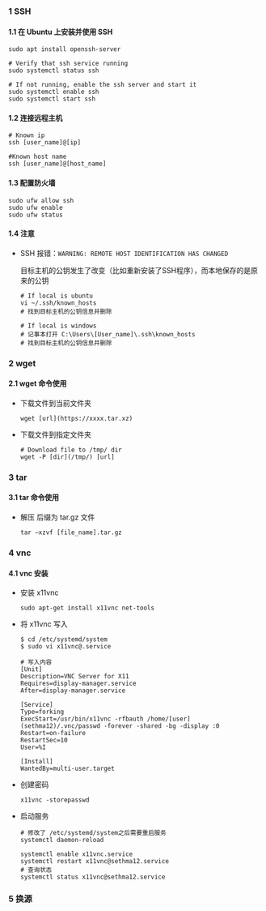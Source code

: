 ### 1 SSH

#### 1.1 在 Ubuntu 上安装并使用 SSH

```shell
sudo apt install openssh-server
```

```shell
# Verify that ssh service running
sudo systemctl status ssh

# If not running, enable the ssh server and start it 
sudo systemctl enable ssh
sudo systemctl start ssh
```

#### 1.2 连接远程主机

```shell
# Known ip
ssh [user_name]@[ip]

#Known host name
ssh [user_name]@[host_name]
```

#### 1.3 配置防火墙

```shell
sudo ufw allow ssh
sudo ufw enable
sudo ufw status
```

[how open or allow port 22 when using ufw on Ubuntu:]: https://www.cyberciti.biz/faq/ufw-allow-incoming-ssh-connections-from-a-specific-ip-address-subnet-on-ubuntu-debian/

#### 1.4 注意

* SSH 报错：`WARNING: REMOTE HOST IDENTIFICATION HAS CHANGED`

    目标主机的公钥发生了改变（比如重新安装了SSH程序），而本地保存的是原来的公钥

    ```shell
    # If local is ubuntu
    vi ~/.ssh/known_hosts
    # 找到目标主机的公钥信息并删除
    
    # If local is windows
    # 记事本打开 C:\Users\[User_name]\.ssh\known_hosts
    # 找到目标主机的公钥信息并删除
    ```

[Ubuntu Linux install OpenSSH server]: https://www.cyberciti.biz/faq/ubuntu-linux-install-openssh-server/



### 2 wget

#### 2.1 wget 命令使用

* 下载文件到当前文件夹

    ```shell
    wget [url](https://xxxx.tar.xz)
    ```

* 下载文件到指定文件夹

    ```shell
    # Download file to /tmp/ dir
    wget -P [dir](/tmp/) [url]
    ```



### 3 tar

#### 3.1 tar 命令使用

* 解压 后缀为 tar.gz 文件

    ```shell
    tar –xzvf [file_name].tar.gz
    ```



### 4 vnc 

#### 4.1 vnc 安装

* 安装 x11vnc 

    ```shell
    sudo apt-get install x11vnc net-tools
    ```

* 将 x11vnc 写入 

    ```shell
    $ cd /etc/systemd/system
    $ sudo vi x11vnc@.service
    
    # 写入内容
    [Unit]
    Description=VNC Server for X11
    Requires=display-manager.service
    After=display-manager.service
    
    [Service]
    Type=forking
    ExecStart=/usr/bin/x11vnc -rfbauth /home/[user](sethma12)/.vnc/passwd -forever -shared -bg -display :0
    Restart=on-failure
    RestartSec=10
    User=%I
    
    [Install]
    WantedBy=multi-user.target
    ```

* 创建密码

    ```shell
    x11vnc -storepasswd 
    ```

* 启动服务

    ```shell
    # 修改了 /etc/systemd/system之后需要重启服务
    systemctl daemon-reload
     
    systemctl enable x11vnc.service
    systemctl restart x11vnc@sethma12.service
    # 查询状态
    systemctl status x11vnc@sethma12.service
    ```

[🔗]: https://www.makeuseof.com/install-ubuntu-vnc-server-linux/
[🔗]: https://bbs.archlinux.org/viewtopic.php?id=168756



### 5 换源

[🔗]: https://mirror.tuna.tsinghua.edu.cn/help/ubuntu/


